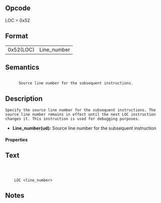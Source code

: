 <!---======================= begin_copyright_notice ============================

Copyright (C) 2020-2022 Intel Corporation

SPDX-License-Identifier: MIT

============================= end_copyright_notice ==========================-->

## Opcode

  LOC = 0x52

## Format

| | |
| --- | --- |
| 0x52(LOC) | Line_number |


## Semantics


```

      Source line number for the subsequent instructions.
```

## Description





    Specify the source line number for the subsequent instructions. The
    source line number remains in effect until the next LOC instruction
    changes it. This instruction is used for debugging purposes.


- **Line_number(ud):** Source line number for the subsequent instruction


#### Properties




## Text
```



    LOC <line_number>
```
## Notes





